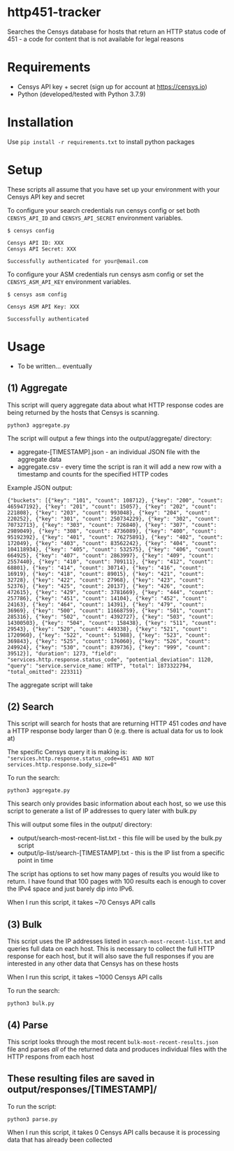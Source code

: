 # http451-tracker
Searches the Censys database for hosts that return an HTTP status code of 451 - a code for content that is not available for legal reasons

# Requirements

- Censys API key + secret (sign up for account at https://censys.io)
- Python (developed/tested with Python 3.7.9)

# Installation

Use `pip install -r requirements.txt` to install python packages

# Setup
These scripts all assume that you have set up your environment with your Censys API key and secret

To configure your search credentials run censys config or set both `CENSYS_API_ID` and `CENSYS_API_SECRET` environment variables.
```
$ censys config

Censys API ID: XXX
Censys API Secret: XXX

Successfully authenticated for your@email.com
```
To configure your ASM credentials run censys asm config or set the `CENSYS_ASM_API_KEY` environment variables.

```
$ censys asm config

Censys ASM API Key: XXX

Successfully authenticated
```

# Usage

- To be written... eventually

## (1) Aggregate

This script will query aggregate data about what HTTP response codes are being returned by the hosts that Censys is scanning.

`python3 aggregate.py`

The script will output a few things into the output/aggregate/ directory:
- aggregate-[TIMESTAMP].json - an individual JSON file with the aggregate data 
- aggregate.csv - every time the script is ran it will add a new row with a timestamp and counts for the specified HTTP codes

Example JSON output:

```
{"buckets": [{"key": "101", "count": 108712}, {"key": "200", "count": 465947192}, {"key": "201", "count": 15057}, {"key": "202", "count": 221808}, {"key": "203", "count": 993048}, {"key": "204", "count": 220252}, {"key": "301", "count": 250734229}, {"key": "302", "count": 70732713}, {"key": "303", "count": 726840}, {"key": "307", "count": 2989049}, {"key": "308", "count": 4736089}, {"key": "400", "count": 95192392}, {"key": "401", "count": 76275891}, {"key": "402", "count": 172049}, {"key": "403", "count": 83562242}, {"key": "404", "count": 104118934}, {"key": "405", "count": 532575}, {"key": "406", "count": 664925}, {"key": "407", "count": 2863997}, {"key": "409", "count": 2557440}, {"key": "410", "count": 709111}, {"key": "412", "count": 68801}, {"key": "414", "count": 30714}, {"key": "416", "count": 16919}, {"key": "418", "count": 89015}, {"key": "421", "count": 32728}, {"key": "422", "count": 27968}, {"key": "423", "count": 52376}, {"key": "425", "count": 20137}, {"key": "426", "count": 472615}, {"key": "429", "count": 3781669}, {"key": "444", "count": 257786}, {"key": "451", "count": 14104}, {"key": "452", "count": 24163}, {"key": "464", "count": 14391}, {"key": "479", "count": 36969}, {"key": "500", "count": 11668759}, {"key": "501", "count": 285316}, {"key": "502", "count": 4392727}, {"key": "503", "count": 14300503}, {"key": "504", "count": 158438}, {"key": "511", "count": 29543}, {"key": "520", "count": 449338}, {"key": "521", "count": 1720960}, {"key": "522", "count": 51988}, {"key": "523", "count": 369843}, {"key": "525", "count": 176060}, {"key": "526", "count": 249924}, {"key": "530", "count": 839736}, {"key": "999", "count": 39512}], "duration": 1273, "field": "services.http.response.status_code", "potential_deviation": 1120, "query": "service.service_name: HTTP", "total": 1873322794, "total_omitted": 223311}
```

The aggregate script will take 

## (2) Search

This script will search for hosts that are returning HTTP 451 codes _and_ have a HTTP response body larger than 0 (e.g. there is actual data for us to look at)

The specific Censys query it is making is: `"services.http.response.status_code=451 AND NOT services.http.response.body_size=0"`

To run the search:

`python3 aggregate.py`

This search only provides basic information about each host, so we use this script to generate a list of IP addresses to query later with bulk.py

This will output some files in the output/ directory:
- output/search-most-recent-list.txt - this file will be used by the bulk.py script
- output/ip-list/search-[TIMESTAMP].txt - this is the IP list from a specific point in time

The script has options to set how many pages of results you would like to return. I have found that 100 pages with 100 results each is enough to cover the IPv4 space and just barely dip into IPv6.

When I run this script, it takes ~70 Censys API calls

## (3) Bulk

This script uses the IP addresses listed in `search-most-recent-list.txt` and queries full data on each host. This is necessary to collect the full HTTP response for each host, but it will also save the full responses if you are interested in any other data that Censys has on these hosts

When I run this script, it takes ~1000 Censys API calls

To run the search:

`python3 bulk.py`

## (4) Parse

This script looks through the most recent `bulk-most-recent-results.json` file and parses _all_ of the returned data and produces individual files with the HTTP respons from each host

These resulting files are saved in output/responses/[TIMESTAMP]/
- 

To run the script:

`python3 parse.py`

When I run this script, it takes 0 Censys API calls because it is processing data that has already been collected